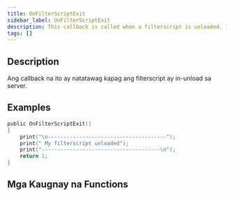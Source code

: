 ```yaml
---
title: OnFilterScriptExit
sidebar_label: OnFilterScriptExit
description: This callback is called when a filterscript is unloaded. It is only called inside the filterscript which is unloaded.
tags: []
---
```


## Description

Ang callback na ito ay natatawag kapag ang filterscript ay in-unload sa server.

## Examples

```c
public OnFilterScriptExit()
{
    print("\n--------------------------------------");
    print(" My filterscript unloaded");
    print("--------------------------------------\n");
    return 1;
}
```

## Mga Kaugnay na Functions
